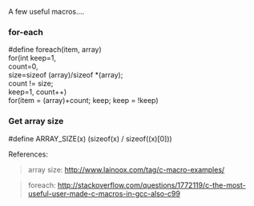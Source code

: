 A few useful macros....
### for-each
\#define foreach(item, array) \
    for(int keep=1, \
            count=0,\
            size=sizeof (array)/sizeof *(array); \
        count != size; \
        keep=1, count++) \
      for(item = (array)+count; keep; keep = !keep)

### Get array size
\#define ARRAY_SIZE(x) (sizeof(x) / sizeof((x)[0]))

References:
> array size: http://www.lainoox.com/tag/c-macro-examples/

> foreach: http://stackoverflow.com/questions/1772119/c-the-most-useful-user-made-c-macros-in-gcc-also-c99
